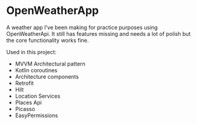 # OpenWeatherApp

A weather app I've been making for practice purposes using OpenWeatherApi. It still has features missing and needs a lot of polish but the core functionality works fine.

Used in this project:

- MVVM Architectural pattern
- Kotlin coroutines
- Architecture components
- Retrofit
- Hilt
- Location Services
- Places Api
- Picasso
- EasyPermissions
